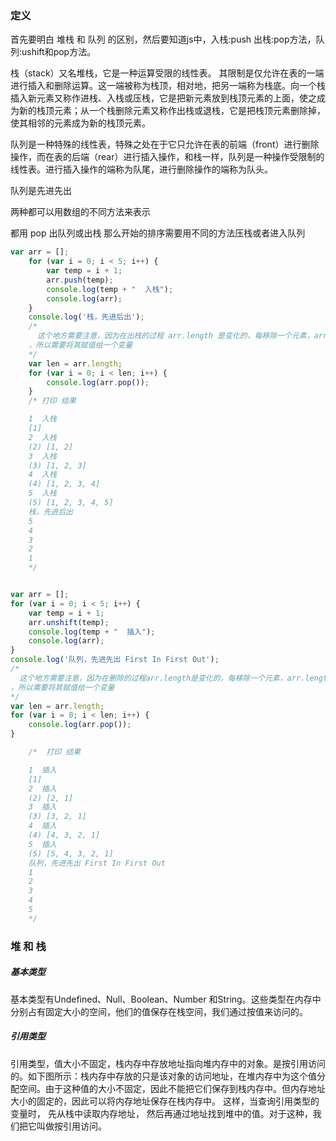 ### 定义
首先要明白 堆栈 和 队列 的区别，然后要知道js中，入栈:push 出栈:pop方法，队列:ushift和pop方法。

栈（stack）又名堆栈，它是一种运算受限的线性表。 其限制是仅允许在表的一端进行插入和删除运算。这一端被称为栈顶，相对地，把另一端称为栈底。向一个栈插入新元素又称作进栈、入栈或压栈，它是把新元素放到栈顶元素的上面，使之成为新的栈顶元素；从一个栈删除元素又称作出栈或退栈，它是把栈顶元素删除掉，使其相邻的元素成为新的栈顶元素。

队列是一种特殊的线性表，特殊之处在于它只允许在表的前端（front）进行删除操作，而在表的后端（rear）进行插入操作，和栈一样，队列是一种操作受限制的线性表。进行插入操作的端称为队尾，进行删除操作的端称为队头。

队列是先进先出  

两种都可以用数组的不同方法来表示
 
都用 pop 出队列或出栈   那么开始的排序需要用不同的方法压栈或者进入队列 


````javascript
var arr = [];
    for (var i = 0; i < 5; i++) {
        var temp = i + 1;
        arr.push(temp);
        console.log(temp + "  入栈");
        console.log(arr);
    }
    console.log('栈，先进后出');
    /*
      这个地方需要注意，因为在出栈的过程 arr.length 是变化的，每移除一个元素，arr.length 就会减一
    ，所以需要将其赋值给一个变量
    */
    var len = arr.length;
    for (var i = 0; i < len; i++) {
        console.log(arr.pop());
    }
	/* 打印 结果

	1  入栈
	[1]
	2  入栈
	(2) [1, 2]
	3  入栈
	(3) [1, 2, 3]
	4  入栈
	(4) [1, 2, 3, 4]
	5  入栈
	(5) [1, 2, 3, 4, 5]
	栈，先进后出
	5
	4
	3
	2
	1
	*/
````


````javascript

var arr = [];
for (var i = 0; i < 5; i++) {
    var temp = i + 1;
    arr.unshift(temp);
    console.log(temp + "  插入");
    console.log(arr);
}
console.log('队列，先进先出 First In First Out');
/*
  这个地方需要注意，因为在删除的过程arr.length是变化的，每移除一个元素，arr.length就会减一
，所以需要将其赋值给一个变量
*/
var len = arr.length;
for (var i = 0; i < len; i++) {
    console.log(arr.pop());
}

	/*  打印 结果

	1  插入
	[1]
	2  插入
	(2) [2, 1]
	3  插入
	(3) [3, 2, 1]
	4  插入
	(4) [4, 3, 2, 1]
	5  插入
	(5) [5, 4, 3, 2, 1]
	队列，先进先出 First In First Out
	1
	2
	3
	4
	5
	*/
````
### 堆 和 栈

##### 基本类型 

基本类型有Undefined、Null、Boolean、Number 和String。这些类型在内存中分别占有固定大小的空间，他们的值保存在栈空间，我们通过按值来访问的。



##### 引用类型
 引用类型，值大小不固定，栈内存中存放地址指向堆内存中的对象。是按引用访问的。如下图所示：栈内存中存放的只是该对象的访问地址，在堆内存中为这个值分配空间。由于这种值的大小不固定，因此不能把它们保存到栈内存中。但内存地址大小的固定的，因此可以将内存地址保存在栈内存中。 这样，当查询引用类型的变量时， 先从栈中读取内存地址， 然后再通过地址找到堆中的值。对于这种，我们把它叫做按引用访问。
